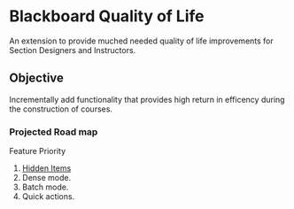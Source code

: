# Blackboard Quality of Life

An extension to provide muched needed quality of life improvements for Section Designers and Instructors.

## Objective

Incrementally add functionality that provides high return in efficency during the construction of courses.

### Projected Road map

Feature Priority
1. [Hidden Items](docs/feature/hidden-items.md)
2. Dense mode.
3. Batch mode.
4. Quick actions.